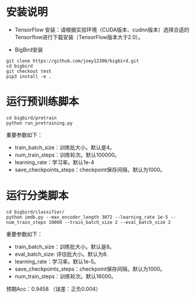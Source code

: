 # 安装说明
* TensorFlow 安装：请根据实验环境（CUDA版本、cudnn版本）选择合适的Tensorflow进行下载安装（TensorFlow版本大于2.0）。

* BigBird安装

```
git clone https://github.com/joey12300/bigbird.git
cd bigbird
git checkout test
pip3 install -e .
```

# 运行预训练脚本

```
cd bigbird/pretrain
python run_pretraining.py
```

重要参数如下：
* train_batch_size：训练批大小。默认是4。
* num_train_steps：训练轮次。默认100000。
* learning_rate：学习率。默认1e-4
* save_checkpoints_steps：checkpoint保存间隔，默认为1000。

# 运行分类脚本

```
cd bigbird/classifier/
python imdb.py --max_encoder_length 3072 --learning_rate 1e-5 --num_train_steps 10000 --train_batch_size 2 --eval_batch_size 2
```

重要参数如下：
* train_batch_size：训练批大小。默认是8。
* eval_batch_size: 评估批大小。默认为8.
* learning_rate：学习率。默认1e-5。
* save_checkpoints_steps：checkpoint保存间隔，默认为1000。
* num_train_steps：训练轮次。默认16000。

预期Acc：0.9458 （误差：正负0.004）
